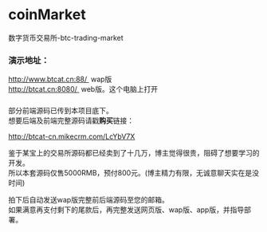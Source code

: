 # coinMarket
数字货币交易所-btc-trading-market

### 演示地址：
http://www.btcat.cn:88/  wap版  
http://btcat.cn:8080/  web版。这个电脑上打开  

###  
部分前端源码已传到本项目底下。  
想要后端及前端完整源码请戳<b>购买</b>链接：  

http://btcat-cn.mikecrm.com/LcYbV7X  

鉴于某宝上的交易所源码都已经卖到了十几万，博主觉得很贵，阻碍了想要学习的开发。  
所以本套源码仅售5000RMB，预付800元。(博主精力有限，无诚意聊天实在是没时间)  

拍下后自动发送wap版完整前后端源码至您的邮箱。  
如果满意再支付剩下的尾款后，再完整发送网页版、wap版、app版，并指导部署。  

